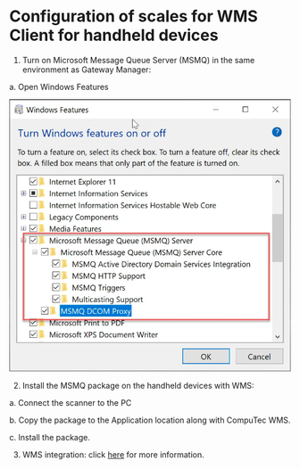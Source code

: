 # Configuration of scales for WMS Client for handheld devices

1. Turn on Microsoft Message Queue Server (MSMQ) in the same environment as Gateway Manager:

a. Open Windows Features

![Windows Features](./media/msmq.webp)

2. Install the MSMQ package on the handheld devices with WMS:

a. Connect the scanner to the PC

b. Copy the package to the Application location along with CompuTec WMS.

c. Install the package.

3. WMS integration: click [here](./../../administror-guide/computec-gateway-service-installation/) for more information.
